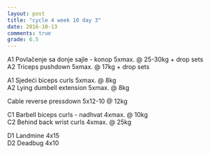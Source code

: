 ```yaml
---
layout: post
title: "cycle 4 week 10 day 3"
date: 2016-10-13
comments: true
grade: 6.5
---
```


A1 Povlačenje sa donje sajle - konop 5xmax. @ 25-30kg + drop sets     
A2 Triceps pushdown 5xmax. @ 17kg + drop sets  

A1 Sjedeći biceps curls 5xmax. @ 8kg     
A2 Lying dumbell extension 5xmax. @ 8kg    

Cable reverse pressdown 5x12-10 @ 12kg           

C1 Barbell biceps curls - nadhvat 4xmax. @ 10kg    
C2 Behind back wrist curls 4xmax. @ 25kg      

D1 Landmine 4x15  
D2 Deadbug 4x10  
